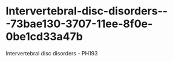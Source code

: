 # Intervertebral-disc-disorders---73bae130-3707-11ee-8f0e-0be1cd33a47b
Intervertebral disc disorders - PH193
